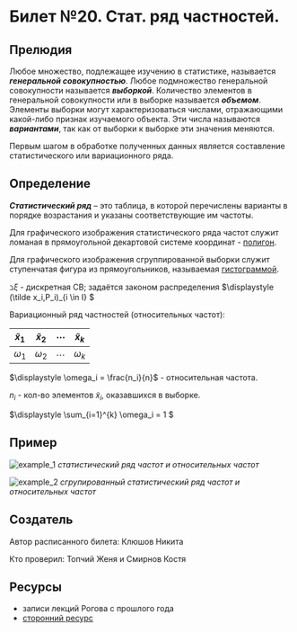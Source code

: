 # Билет №20. Стат. ряд частностей.

## Прелюдия

Любое множество, подлежащее изучению в статистике, называется ***генеральной совокупностью***. Любое подмножество генеральной совокупности называется ***выборкой***. Количество элементов в генеральной совокупности или в выборке называется ***объемом***. Элементы выборки могут характеризоваться числами, отражающими какой-либо признак изучаемого объекта. Эти числа называются ***вариантами***, так как от выборки к выборке эти значения меняются.

Первым шагом в обработке полученных данных является составление статистического или вариационного ряда.

## Определение

***Статистический ряд*** – это таблица, в которой перечислены варианты в порядке возрастания и указаны соответствующие им частоты.

Для графического изображения статистического ряда частот служит ломаная в прямоугольной декартовой системе координат - [полигон](../question21/README.md).

Для графического изображения сгруппированной выборки служит ступенчатая фигура из прямоугольников, называемая [гистограммой](../question17/README.md).

$\displaystyle \beth \xi$ - дискретная СВ; задаётся законом распределения $\displaystyle (\tilde x_i,P_i)_{i \in I} $

Вариационный ряд частностей (относительных частот):

$\displaystyle \tilde x_1$ | $\displaystyle \tilde x_2$ | $\displaystyle \cdots$ | $\displaystyle \tilde x_k$
:---: | :---: | :---: | :---:
$\displaystyle \omega_1$ | $\displaystyle \omega_2$ | $\displaystyle \cdots$ | $\displaystyle \omega_k$ |

$\displaystyle \omega_i = \frac{n_i}{n}$ - относительная частота.

$\displaystyle n_i$ - кол-во элементов $\displaystyle \tilde x_i$, оказавшихся в выборке. 

$\displaystyle \sum_{i=1}^{k} \omega_i = 1 $

## Пример

![example_1](./20example_1.png)
*статистический ряд частот и относительных частот*

![example_2](./20example_2.png)
*сгрупированный статистический ряд частот и относительных частот*

## Создатель

Автор расписанного билета: Клюшов Никита

Кто проверил: Топчий Женя и Смирнов Костя


## Ресурсы
- записи лекций Рогова с прошлого года
- [сторонний ресурс](https://pnu.edu.ru/media/filer_public/2013/02/14/kr-11.pdf)
